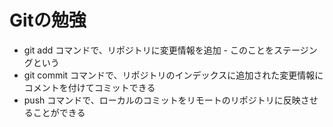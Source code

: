  # Gitの勉強
- git add コマンドで、リポジトリに変更情報を追加
      - このことをステージングという
- git commit コマンドで、リポジトリのインデックスに追加された変更情報にコメントを付けてコミットできる
- push コマンドで、ローカルのコミットをリモートのリポジトリに反映させることができる
